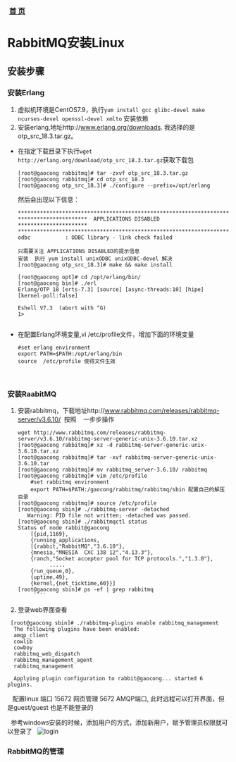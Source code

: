 ###  [首 页](https://github.com/Letitmiss/JMS/blob/master/README.md)
# RabbitMQ安装Linux

## 安装步骤 

### 安装Erlang
1. 虚拟机环境是CentOS7.9，执行`yum install gcc glibc-devel make ncurses-devel openssl-devel xmlto` 安装依赖
2. 安装erlang,地址http://www.erlang.org/downloads. 我选择的是otp_src_18.3.tar.gz。
* 在指定下载目录下执行`wget http://erlang.org/download/otp_src_18.3.tar.gz`获取下载包
  ```
  [root@gaocong rabbitmq]# tar -zxvf otp_src_18.3.tar.gz
  [root@gaocong rabbitmq]# cd otp_src_18.3
  [root@gaocong otp_src_18.3]# ./configure --prefix=/opt/erlang
  ````
  然后会出现以下信息：
  ````
  *********************************************************************
  **********************  APPLICATIONS DISABLED  **********************
  *********************************************************************
  odbc           : ODBC library - link check failed

  只需要关注 APPLICATIONS DISABLED的提示信息
  安装  执行 yum install unixODBC unixODBC-devel 解决
  [root@gaocong otp_src_18.3]# make && make install

  [root@gaocong opt]# cd /opt/erlang/bin/
  [root@gaocong bin]# ./erl
  Erlang/OTP 18 [erts-7.3] [source] [async-threads:10] [hipe] [kernel-poll:false]

  Eshell V7.3  (abort with ^G)
  1> 
 
* 在配置Erlang环境变量,vi /etc/profile文件，增加下面的环境变量
    ````
    #set erlang environment 
    export PATH=$PATH:/opt/erlang/bin
    source  /etc/profile 使得文件生效
    
### 安装RaabitMQ
1. 安装rabbitmq，下载地址http://www.rabbitmq.com/releases/rabbitmq-server/v3.6.10/  按照
    一步步操作
    ````
    wget http://www.rabbitmq.com/releases/rabbitmq-server/v3.6.10/rabbitmq-server-generic-unix-3.6.10.tar.xz
    [root@gaocong rabbitmq]# xz -d rabbitmq-server-generic-unix-3.6.10.tar.xz
    [root@gaocong rabbitmq]# tar -xvf rabbitmq-server-generic-unix-3.6.10.tar 
    [root@gaocong rabbitmq]# mv rabbitmq_server-3.6.10/ rabbitmq
    [root@gaocong rabbitmq]# vim /etc/profile
        #set rabbitmq environment
        export PATH=$PATH:/gaocong/rabbitmq/rabbitmq/sbin 配置自己的解压目录
    [root@gaocong rabbitmq]# source /etc/profile
    [root@gaocong sbin]# ./rabbitmq-server -detached
       Warning: PID file not written; -detached was passed.
    [root@gaocong sbin]# ./rabbitmqctl status
    Status of node rabbit@gaocong
        [{pid,1169},
        {running_applications,
        [{rabbit,"RabbitMQ","3.6.10"},
        {mnesia,"MNESIA  CXC 138 12","4.13.3"},
        {ranch,"Socket acceptor pool for TCP protocols.","1.3.0"},
              .....
        {run_queue,0},
        {uptime,49},
        {kernel,{net_ticktime,60}}]
    [root@gaocong sbin]# ps -ef | grep rabbitmq
         ````
2. 登录web界面查看
  ````
   [root@gaocong sbin]# ./rabbitmq-plugins enable rabbitmq_management
    The following plugins have been enabled:
    amqp_client
    cowlib
    cowboy
    rabbitmq_web_dispatch
    rabbitmq_management_agent
    rabbitmq_management

    Applying plugin configuration to rabbit@gaocong... started 6 plugins.
   ````
    配置linux 端口 15672 网页管理  5672 AMQP端口, 此时远程可以打开界面，但是guest/guest 也是不能登录的
    
   参考windows安装的时候，添加用户的方式，添加新用户，赋予管理员权限就可以登录了
   ![login](https://github.com/Letitmiss/JMS/blob/master/img/activemq-2.jpg)
   
### RabbitMQ的管理 
   
